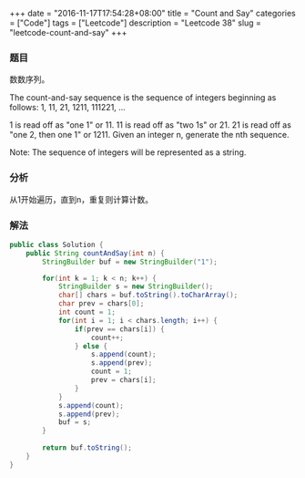 +++
date = "2016-11-17T17:54:28+08:00"
title = "Count and Say"
categories = ["Code"]
tags = ["Leetcode"]
description = "Leetcode 38"
slug = "leetcode-count-and-say"
+++

### 题目

数数序列。

The count-and-say sequence is the sequence of integers beginning as follows:
1, 11, 21, 1211, 111221, ...

1 is read off as "one 1" or 11.
11 is read off as "two 1s" or 21.
21 is read off as "one 2, then one 1" or 1211.
Given an integer n, generate the nth sequence.

Note: The sequence of integers will be represented as a string.

### 分析

从1开始遍历，直到n，重复则计算计数。

### 解法

```java
public class Solution {
    public String countAndSay(int n) {
        StringBuilder buf = new StringBuilder("1");

        for(int k = 1; k < n; k++) {
            StringBuilder s = new StringBuilder();
            char[] chars = buf.toString().toCharArray();
            char prev = chars[0];
            int count = 1;
            for(int i = 1; i < chars.length; i++) {            
                if(prev == chars[i]) {
                    count++;
                } else {
                    s.append(count);
                    s.append(prev);
                    count = 1;
                    prev = chars[i];
                }
            }
            s.append(count);
            s.append(prev);
            buf = s;
        }
        
        return buf.toString();
    }
}
```
